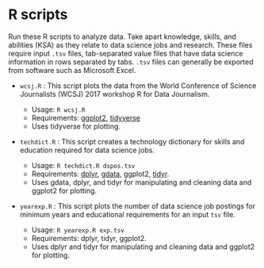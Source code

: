 # R scripts

Run these R scripts to analyze data. Take apart knowledge, skills, and abilities (KSA) as they relate to data science jobs and research.
These files require input `.tsv` files, tab-separated value files that have data science information in rows separated by tabs. `.tsv` files
can generally be exported from software such as Microsoft Excel.

* `wcsj.R` : This script plots the data from the World Conference of Science Journalists (WCSJ) 2017 workshop R for Data Journalism. 
    - Usage: `R wcsj.R`
    - Requirements: [ggplot2](https://anaconda.org/r/r-ggplot2), [tidyverse](https://anaconda.org/r/r-tidyverse)
    - Uses tidyverse for plotting. 

* `techdict.R` : This script creates a technology dictionary for skills and education required for data science jobs. 
    - Usage: `R techdict.R dspos.tsv` 
    - Requirements: [dplyr](https://anaconda.org/r/r-dplyr), [gdata](https://anaconda.org/anaconda/gdata), ggplot2,  [tidyr](https://anaconda.org/r/r-tidyr).
    - Uses gdata, dplyr, and tidyr for manipulating and cleaning data and ggplot2 for plotting. 

* `yearexp.R` : This script plots the number of data science job postings for minimum years and educational requirements for an input `tsv` file.
    - Usage: `R yearexp.R exp.tsv`
    - Requirements: dplyr, tidyr, ggplot2. 
    - Uses dplyr and tidyr for manipulating and cleaning data and ggplot2 for plotting. 
